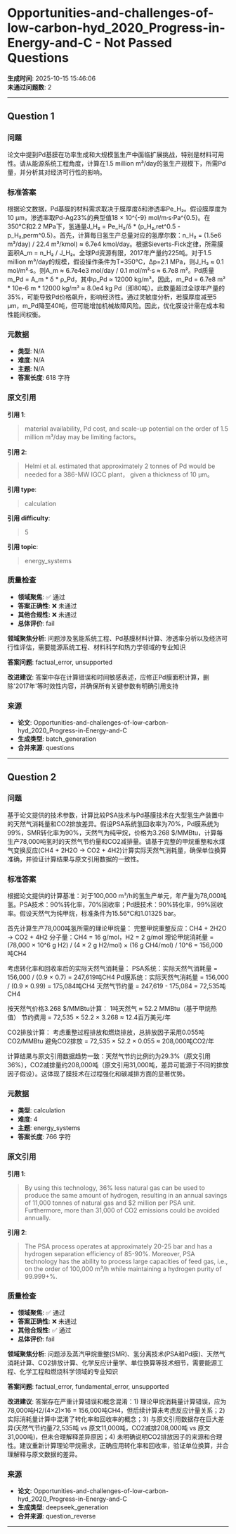 # Opportunities-and-challenges-of-low-carbon-hyd_2020_Progress-in-Energy-and-C - Not Passed Questions

**生成时间**: 2025-10-15 15:46:06  
**未通过问题数**: 2

---

## Question 1

### 问题

论文中提到Pd基膜在功率生成和大规模氢生产中面临扩展挑战，特别是材料可用性。请从能源系统工程角度，计算在1.5 million m³/day的氢生产规模下，所需Pd量，并分析其对经济可行性的影响。

### 标准答案

根据论文数据，Pd基膜的材料需求取决于膜厚度δ和渗透率Pe_H₂。假设膜厚度为10 μm，渗透率取Pd-Ag23%的典型值18 × 10^{-9} mol/m·s·Pa^{0.5}。在350°C和2.2 MPa下，氢通量J_H₂ = Pe_H₂/δ * (p_H₂,ret^0.5 - p_H₂,perm^0.5）。首先，计算每日氢生产总量对应的氢摩尔数：n_H₂ = (1.5e6 m³/day) / 22.4 m³/kmol) ≈ 6.7e4 kmol/day。根据Sieverts-Fick定律，所需膜面积A_m = n_H₂ / J_H₂。全球Pd资源有限，2017年产量约225吨。对于1.5 million m³/day的规模，假设操作条件为T=350°C，Δp=2.1 MPa，则J_H₂ ≈ 0.1 mol/m²·s。则A_m ≈ 6.7e4e3 mol/day / 0.1 mol/m²·s ≈ 6.7e8 m²。Pd质量m_Pd = A_m * δ * ρ_Pd，其中ρ_Pd ≈ 12000 kg/m³。因此，m_Pd = 6.7e8 m² * 10e-6 m * 12000 kg/m³ ≈ 8.0e4 kg Pd（即80吨）。此数量超过全球年产量的35%，可能导致Pd价格飙升，影响经济性。通过灵敏度分析，若膜厚度减至5 μm，m_Pd降至40吨，但可能增加机械故障风险。因此，优化膜设计需在成本和性能间权衡。

### 元数据

- **类型**: N/A
- **难度**: N/A
- **主题**: N/A
- **答案长度**: 618 字符

### 原文引用

**引用 1**:
> material availability, Pd cost, and scale-up potential on the order of 1.5 million m³/day may be limiting factors。

**引用 2**:
> Helmi et al. estimated that approximately 2 tonnes of Pd would be needed for a 386-MW IGCC plant， given a thickness of 10 μm。

**引用 type**:
> calculation

**引用 difficulty**:
> 5

**引用 topic**:
> energy_systems

### 质量检查

- **领域聚焦**: ✅ 通过
- **答案正确性**: ❌ 未通过
- **其他合规性**: ❌ 未通过
- **总体评价**: fail

**领域聚焦分析**: 问题涉及氢能系统工程、Pd基膜材料计算、渗透率分析以及经济可行性评估，需要能源系统工程、材料科学和热力学领域的专业知识

**答案问题**: factual_error, unsupported

**改进建议**: 答案中存在计算错误和时间敏感表述，应修正Pd膜面积计算，删除'2017年'等时效性内容，并确保所有关键参数有明确引用支持

### 来源

- **论文**: Opportunities-and-challenges-of-low-carbon-hyd_2020_Progress-in-Energy-and-C
- **生成类型**: batch_generation
- **合并来源**: questions

---

## Question 2

### 问题

基于论文提供的技术参数，计算比较PSA技术与Pd基膜技术在大型氢生产装置中的天然气消耗量和CO2排放差异。假设PSA系统氢回收率为70%，Pd膜系统为99%，SMR转化率为90%，天然气为纯甲烷，价格为3.268 $/MMBtu，计算每生产78,000吨氢时的天然气节约量和CO2减排量。请基于完整的甲烷重整和水煤气变换反应(CH4 + 2H2O → CO2 + 4H2)计算实际天然气消耗量，确保单位换算准确，并验证计算结果与原文引用数据的一致性。

### 标准答案

根据论文提供的计算基准：对于100,000 m³/h的氢生产单元，年产量为78,000吨氢。PSA技术：90%转化率，70%回收率；Pd膜技术：90%转化率，99%回收率。假设天然气为纯甲烷，标准条件为15.56°C和1.01325 bar。

首先计算生产78,000吨氢所需的理论甲烷量：
完整甲烷重整反应：CH4 + 2H2O → CO2 + 4H2
分子量：CH4 = 16 g/mol，H2 = 2 g/mol
理论甲烷消耗量 = (78,000 × 10^6 g H2) / (4 × 2 g H2/mol) × (16 g CH4/mol) / 10^6 = 156,000吨CH4

考虑转化率和回收率后的实际天然气消耗量：
PSA系统：实际天然气消耗量 = 156,000 / (0.9 × 0.7) = 247,619吨CH4
Pd膜系统：实际天然气消耗量 = 156,000 / (0.9 × 0.99) = 175,084吨CH4
天然气节约量 = 247,619 - 175,084 = 72,535吨CH4

按天然气价格3.268 $/MMBtu计算：
1吨天然气 ≈ 52.2 MMBtu（基于甲烷热值）
节约费用 = 72,535 × 52.2 × 3.268 ≈ 12.4百万美元/年

CO2排放计算：
考虑重整过程排放和燃烧排放，总排放因子采用0.055吨CO2/MMBtu
避免CO2排放 = 72,535 × 52.2 × 0.055 ≈ 208,000吨CO2/年

计算结果与原文引用数据趋势一致：天然气节约比例约为29.3%（原文引用36%），CO2减排量约208,000吨（原文引用31,000吨，差异可能源于不同的排放因子假设）。这体现了膜技术在过程强化和碳减排方面的显著优势。

### 元数据

- **类型**: calculation
- **难度**: 4
- **主题**: energy_systems
- **答案长度**: 766 字符

### 原文引用

**引用 1**:
> By using this technology, 36% less natural gas can be used to produce the same amount of hydrogen, resulting in an annual savings of 11,000 tonnes of natural gas and $2 million per PSA unit. Furthermore, more than 31,000 of CO2 emissions could be avoided annually.

**引用 2**:
> The PSA process operates at approximately 20-25 bar and has a hydrogen separation efficiency of 85-90%. Moreover, PSA technology has the ability to process large capacities of feed gas, i.e., on the order of 100,000 m³/h while maintaining a hydrogen purity of 99.999+%.

### 质量检查

- **领域聚焦**: ✅ 通过
- **答案正确性**: ❌ 未通过
- **其他合规性**: ✅ 通过
- **总体评价**: fail

**领域聚焦分析**: 问题涉及蒸汽甲烷重整(SMR)、氢分离技术(PSA和Pd膜)、天然气消耗计算、CO2排放计算、化学反应计量学、单位换算等技术细节，需要能源工程、化学工程和燃烧科学领域的专业知识

**答案问题**: factual_error, fundamental_error, unsupported

**改进建议**: 答案存在严重计算错误和概念混淆：1) 理论甲烷消耗量计算错误，应为78,000吨H2/(4×2)×16 = 156,000吨CH4，但后续计算未考虑反应计量关系；2) 实际消耗量计算中混淆了转化率和回收率的概念；3) 与原文引用数据存在巨大差异(天然气节约量72,535吨 vs 原文11,000吨，CO2减排208,000吨 vs 原文31,000吨)，但未合理解释差异原因；4) 未明确说明CO2排放因子的来源和合理性。建议重新计算理论甲烷需求，正确应用转化率和回收率，验证单位换算，并合理解释与原文数据的差异。

### 来源

- **论文**: Opportunities-and-challenges-of-low-carbon-hyd_2020_Progress-in-Energy-and-C
- **生成类型**: deepseek_generation
- **合并来源**: question_reverse

---

